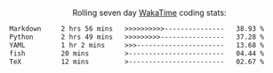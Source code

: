<p align="center">Rolling seven day <a href="https://wakatime.com/@syrkis"/>WakaTime</a> coding stats:</p>
<!--START_SECTION:waka-->

```txt
Markdown     2 hrs 56 mins   >>>>>>>>>>---------------   38.93 %
Python       2 hrs 49 mins   >>>>>>>>>----------------   37.28 %
YAML         1 hr 2 mins     >>>----------------------   13.68 %
fish         20 mins         >------------------------   04.44 %
TeX          12 mins         >------------------------   02.67 %
```

<!--END_SECTION:waka-->
